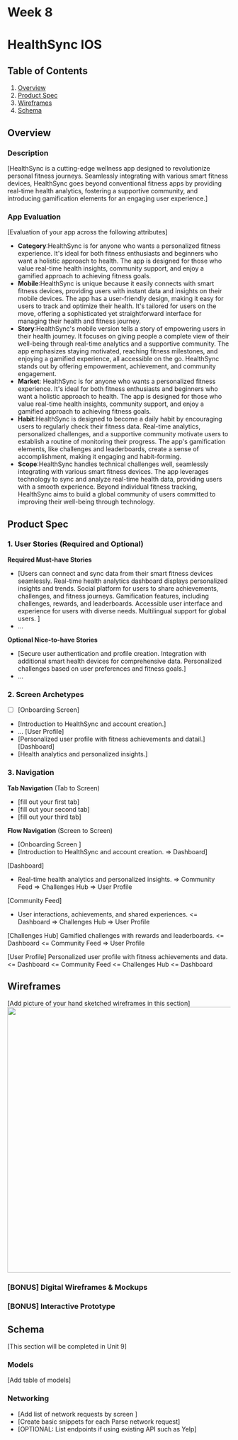 Week 8 
===

# HealthSync IOS

## Table of Contents

1. [Overview](#Overview)
2. [Product Spec](#Product-Spec)
3. [Wireframes](#Wireframes)
4. [Schema](#Schema)

## Overview

### Description

[HealthSync is a cutting-edge wellness app designed to revolutionize personal fitness journeys. Seamlessly integrating with various smart fitness devices, HealthSync goes beyond conventional fitness apps by providing real-time health analytics, fostering a supportive community, and introducing gamification elements for an engaging user experience.]

### App Evaluation

[Evaluation of your app across the following attributes]
- **Category**:HealthSync is for anyone who wants a personalized fitness experience. It's ideal for both fitness enthusiasts and beginners who want a holistic approach to health. The app is designed for those who value real-time health insights, community support, and enjoy a gamified approach to achieving fitness goals.
- **Mobile**:HealthSync is unique because it easily connects with smart fitness devices, providing users with instant data and insights on their mobile devices. The app has a user-friendly design, making it easy for users to track and optimize their health. It's tailored for users on the move, offering a sophisticated yet straightforward interface for managing their health and fitness journey.
- **Story**:HealthSync's mobile version tells a story of empowering users in their health journey. It focuses on giving people a complete view of their well-being through real-time analytics and a supportive community. The app emphasizes staying motivated, reaching fitness milestones, and enjoying a gamified experience, all accessible on the go. HealthSync stands out by offering empowerment, achievement, and community engagement.
- **Market**: HealthSync is for anyone who wants a personalized fitness experience. It's ideal for both fitness enthusiasts and beginners who want a holistic approach to health. The app is designed for those who value real-time health insights, community support, and enjoy a gamified approach to achieving fitness goals.
- **Habit**:HealthSync is designed to become a daily habit by encouraging users to regularly check their fitness data. Real-time analytics, personalized challenges, and a supportive community motivate users to establish a routine of monitoring their progress. The app's gamification elements, like challenges and leaderboards, create a sense of accomplishment, making it engaging and habit-forming.
- **Scope**:HealthSync handles technical challenges well, seamlessly integrating with various smart fitness devices. The app leverages technology to sync and analyze real-time health data, providing users with a smooth experience. Beyond individual fitness tracking, HealthSync aims to build a global community of users committed to improving their well-being through technology.

## Product Spec

### 1. User Stories (Required and Optional)

**Required Must-have Stories**

* [Users can connect and sync data from their smart fitness devices seamlessly.
Real-time health analytics dashboard displays personalized insights and trends.
Social platform for users to share achievements, challenges, and fitness journeys.
Gamification features, including challenges, rewards, and leaderboards.
Accessible user interface and experience for users with diverse needs.
Multilingual support for global users.
]
* ...

**Optional Nice-to-have Stories**

* [Secure user authentication and profile creation.
Integration with additional smart health devices for comprehensive data.
Personalized challenges based on user preferences and fitness goals.]
* ...

### 2. Screen Archetypes

- [ ] [Onboarding Screen]
* [Introduction to HealthSync and account creation.]
* ...
[User Profile]
* [Personalized user profile with fitness achievements and datail.]
[Dashboard]
* [Health analytics and personalized insights.]

### 3. Navigation

**Tab Navigation** (Tab to Screen)

* [fill out your first tab]
* [fill out your second tab]
* [fill out your third tab]

**Flow Navigation** (Screen to Screen)

- [Onboarding Screen ]
- [Introduction to HealthSync and account creation.
=> Dashboard]

[Dashboard]
- Real-time health analytics and personalized insights.
=> Community Feed
=> Challenges Hub
=> User Profile

[Community Feed]
- User interactions, achievements, and shared experiences.
<= Dashboard
=> Challenges Hub
=> User Profile

[Challenges Hub]
Gamified challenges with rewards and leaderboards.
<= Dashboard
<= Community Feed
=> User Profile

[User Profile]
Personalized user profile with fitness achievements and data.
<= Dashboard
<= Community Feed
<= Challenges Hub
<= Dashboard

## Wireframes

[Add picture of your hand sketched wireframes in this section]
<img src="YOUR_WIREFRAME_IMAGE_URL" width=600>

### [BONUS] Digital Wireframes & Mockups

### [BONUS] Interactive Prototype

## Schema 

[This section will be completed in Unit 9]

### Models

[Add table of models]

### Networking

- [Add list of network requests by screen ]
- [Create basic snippets for each Parse network request]
- [OPTIONAL: List endpoints if using existing API such as Yelp]
